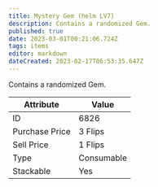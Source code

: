```yaml
---
title: Mystery Gem (helm LV7)
description: Contains a randomized Gem.
published: true
date: 2023-03-01T00:21:06.724Z
tags: items
editor: markdown
dateCreated: 2023-02-17T06:53:35.647Z
---
```


Contains a randomized Gem.

|Attribute|Value|
|-|-|
|ID|6826|
|Purchase Price|3 Flips|
|Sell Price|1 Flips|
|Type|Consumable|
|Stackable|Yes|

